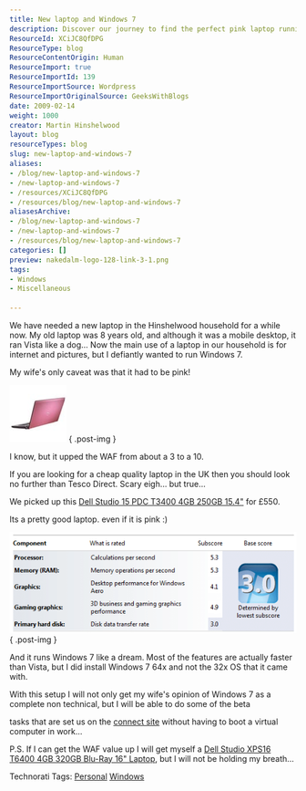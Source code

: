 ```yaml
---
title: New laptop and Windows 7
description: Discover our journey to find the perfect pink laptop running Windows 7! Join us as we explore features, performance, and the ultimate WAF boost.
ResourceId: XCiJC8QfDPG
ResourceType: blog
ResourceContentOrigin: Human
ResourceImport: true
ResourceImportId: 139
ResourceImportSource: Wordpress
ResourceImportOriginalSource: GeeksWithBlogs
date: 2009-02-14
weight: 1000
creator: Martin Hinshelwood
layout: blog
resourceTypes: blog
slug: new-laptop-and-windows-7
aliases:
- /blog/new-laptop-and-windows-7
- /new-laptop-and-windows-7
- /resources/XCiJC8QfDPG
- /resources/blog/new-laptop-and-windows-7
aliasesArchive:
- /blog/new-laptop-and-windows-7
- /new-laptop-and-windows-7
- /resources/blog/new-laptop-and-windows-7
categories: []
preview: nakedalm-logo-128-link-3-1.png
tags:
- Windows
- Miscellaneous

---
```

We have needed a new laptop in the Hinshelwood household for a while now. My old laptop was 8 years old, and although it was a mobile desktop, it ran Vista like a dog… Now the main use of a laptop in our household is for internet and pictures, but I defiantly wanted to run Windows 7.

My wife's only caveat was that it had to be pink!

[![JadieLap](images/NewlaptopandWindows7_69D8-JadieLap_thumb-2-3.jpg)](http://blog.hinshelwood.com/files/2011/05/GWB-WindowsLiveWriter-NewlaptopandWindows7_69D8-JadieLap_2.jpg)
{ .post-img }

I know, but it upped the WAF from about a 3 to a 10.

If you are looking for a cheap quality laptop in the UK then you should look no further than Tesco Direct. Scary eigh… but true…

We picked up this [Dell Studio 15 PDC T3400 4GB 250GB 15.4"](http://direct.tesco.com/q/R.205-2678.aspx) for £550.

Its a pretty good laptop. even if it is pink :)

[![image](images/NewlaptopandWindows7_69D8-image_thumb-1-2.png)](http://blog.hinshelwood.com/files/2011/05/GWB-WindowsLiveWriter-NewlaptopandWindows7_69D8-image_2.png)
{ .post-img }

And it runs Windows 7 like a dream. Most of the features are actually faster than Vista, but I did install Windows 7 64x and not the 32x OS that it came with.

With this setup I will not only get my wife's opinion of Windows 7 as a complete non technical, but I will be able to do some of the beta

tasks that are set us on the [connect site](http://connect.microsoft.com/) without having to boot a virtual computer in work…

P.S. If I can get the WAF value up I will get myself a [Dell Studio XPS16 T6400 4GB 320GB Blu-Ray 16" Laptop](http://direct.tesco.com/q/R.205-4343.aspx), but I will not be holding my breath…

Technorati Tags: [Personal](http://technorati.com/tags/Personal) [Windows](http://technorati.com/tags/Windows)
